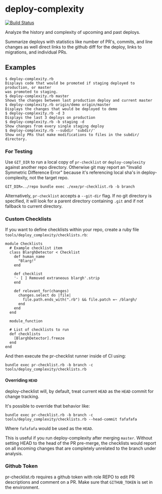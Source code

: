 # deploy-complexity

[![Build Status](https://travis-ci.org/NoRedInk/deploy-complexity.svg?branch=master)](https://travis-ci.org/NoRedInk/deploy-complexity)

Analyze the history and complexity of upcoming and past deploys.

Summarize deploys with statistics like number of PR's, commits, and line changes
as well direct links to the github diff for the deploy, links to migrations, and
individual PRs.

## Examples

```
$ deploy-complexity.rb
Displays code that would be promoted if staging deployed to production, or master
was promoted to staging.
$ deploy-complexity.rb master
Shows the changes between last production deploy and current master
$ deploy-complexity.rb origin/demo origin/master
Displays the changes that would be deployed to demo
$ deploy-complexity.rb -d 3
Displays the last 3 deploys on production
$ deploy-complexity.rb -b staging -d
Show changes from every single staging deploy
$ deploy-complexity.rb --subdir 'subdir/'
Show only PRs that make modifications to files in the subdir/ directory.
```

### For Testing

Use `GIT_DIR` to run a local copy of `pr-checklist` or `deploy-complexity` against another repo directory. Otherwise git may report an "Invalid Symmetric Difference Error" because it's referencing local sha's in deploy-complexity, not the target repo.

```
GIT_DIR=../repo bundle exec ./exe/pr-checklist.rb -b branch
```

Alternatively, `pr-checklist` accepts a `--git-dir` flag. If no git directory is
specified, it will look for a parent directory containing `.git` and if not
fallback to current directory.

### Custom Checklists

If you want to define checklists within your repo, create a ruby file `tools/deploy_complexity/checklists.rb`:

```
module Checklists
  # Example checklist item
  class BlarghDetector < Checklist
    def human_name
      "Blarg!"
    end

    def checklist
    '- [ ] Removed extraneous blargh'.strip
    end

    def relevant_for(changes)
      changes.select do |file|
        file.path.ends_with(".rb") && file.patch =~ /blargh/
      end
    end
  end

  module_function

  # List of checklists to run
  def checklists
    [BlarghDetector].freeze
  end
end
```

And then execute the pr-checklist runner inside of CI using:

```
bundle exec pr-checklist.rb -b branch -c tools/deploy_complexity/checklists.rb
```

#### Overriding `HEAD`

deploy-checklist will, by default, treat current `HEAD` as the `HEAD` commit for change tracking.

It's possible to override that behavior like:

```
bundle exec pr-checklist.rb -b branch -c tools/deploy_complexity/checklists.rb --head-commit fafafafa
```

Where `fafafafa` would be used as the `HEAD`.

This is useful if you run deploy-complexity after merging `master`. Without setting HEAD to the head of the PR pre-merge, the checklists would report on all incoming changes that are completely unrelated to the branch under analysis.

### Github Token

pr-checklist.rb requires a github token with role REPO to edit PR descriptions and comment on a PR. Make sure that `GITHUB_TOKEN` is set in the environment.
